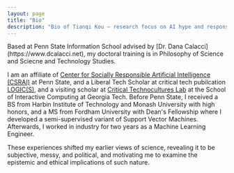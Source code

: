 ```yaml
---
layout: page
title: "Bio"
description: "Bio of Tianqi Kou — research focus on AI hype and responsible ML communication."
---
```


<div class="bio-page pubs" markdown="1">
<div markdown="1">
Based at Penn State Information School advised by [Dr. Dana Calacci](https://www.dcalacci.net), my doctoral training is in Philosophy of Science and Sciecne and Technology Studies.
  
  I am an affiliate of [Center for Socially Responsible Artificial Intelligence (CSRAI)](https://csrai.psu.edu) at Penn State, and a Liberal Tech Scholar at critical tech pubilcation [LOGIC(S)](https://logicmag.io), and a visiting scholar at [Critical Technocultures Lab](https://www.crit-technocultures.com) at the School of Interactive Computing at Georgia Tech. Before Penn State, I received a BS from Harbin Institute of Technology and Monash University with high honors, and a MS from Fordham University with Dean's Fellowship where I developed a semi-supervised variant of Support Vector Machines. Afterwards, I worked in industry for two years as a Machine Learning Engineer.
  
  These experiences shifted my earlier views of science, revealing it to be subjective, messy, and political, and motivating me to examine the epistemic and ethical implications of such nature.
</div>

</div>


